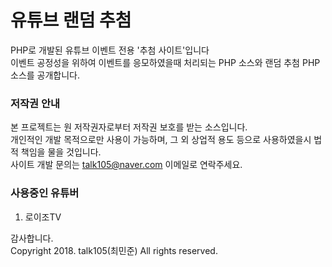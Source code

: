 # 유튜브 랜덤 추첨
PHP로 개발된 유튜브 이벤트 전용 '추첨 사이트'입니다  
이벤트 공정성을 위하여 이벤트를 응모하였을때 처리되는 PHP 소스와 랜덤 추첨 PHP 소스를 공개합니다.

### 저작권 안내
본 프로젝트는 원 저작권자로부터 저작권 보호를 받는 소스입니다.  
개인적인 개발 목적으로만 사용이 가능하며, 그 외 상업적 용도 등으로 사용하였을시 법적 책임을 물을 것입니다.  
사이트 개발 문의는 talk105@naver.com 이메일로 연락주세요.  

### 사용중인 유튜버
1. 로이조TV

감사합니다.  
Copyright 2018. talk105(최민준) All rights reserved.
